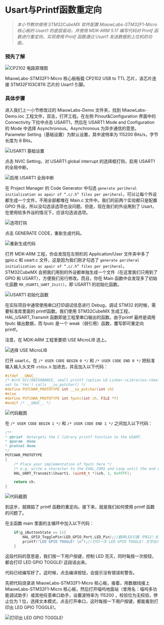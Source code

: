 # Usart与Printf函数重定向

> *本小节教你使用 STM32CubeMX 软件配置 MiaowLabs-STM32F1-Micro 核心板的 Usart1 的底层驱动，并使用 MDK-ARM 5.17 编写代码对 Printf 函数进行重定向，实现使用 Printf 函数通过 Usart1 发送数据到上位机的功能。*

### 预先了解

![CP2102 电路原理图](/img/2019-06-30_183627.png)

MiaowLabs-STM32F1-Micro 核心板板载 CP2102 USB to TTL 芯片，该芯片连接 STM32F103C8T6 芯片的 Usart1 引脚。

### 具体步骤

进入我们上一小节修改过的 MiaowLabs-Demo 文件夹，找到 MiaowLabs-Demo.ioc 工程文件，双击，打开工程。在左侧 Pinout&Configuration 界面中的 Connectivity 下拉中点击 USART1，然后在 USART1 Mode and Configuration 的 Mode 中选择 Asynchronous。Asynchronous 为异步通信的意思。Parameter Setting（基础设置）为默认设置，其中波特率为 115200 Bits/s，字节长度为 8 Bits。

![USART1 基础设置](/img/2019-06-30_184815.png)

点击 NVIC Setting，对 USART1 global interrupt 的选择框打钩，启用 USART1 的全局中断。

![启用 USART1 全局中断](/img/2019-06-30_194522.png)

在 Project Manager 的 Code Generator 中勾选 `generate periheral initialization as apair of “.c/.h” files per periheral`，可以让每个外设都生成一个文件，不用全部都堆在 Main.c 文件中。我们的前两个实验都只是配置 GPIO 外设，所以没勾选该选项也没问题。但是，现在我们的外设用到了 Usart，在使用较多外设的情况下，应该勾选该选项。

![选项打钩](/img/2019-06-30_201526.png)

点击 GENERATE CODE，重新生成代码。

![重新生成代码](/img/2019-06-30_193307.png)


打开 MDK-ARM 工程，你会发现在左侧栏的 Application/User 文件夹中多了 gpio.c 和 usart.c 文件，这是因为我们刚才勾选了 `generate periheral initialization as apair of “.c/.h” files per periheral`，STM32CubeMX 会把我们用到的外设都单独生成一个文件（在这里我们只用到了 GPIO 和 USART），方便我们另行修改。而且，你在 Main 函数中会发现多了初始化函数 `MX_USART1_UART_Init()`，即 USART1 的初始化函数。

![USART1 初始化函数](/img/2019-06-30_203359.png)

在实际项目中通常使用串口打印调试信息进行 Debug，调试 STM32 的时候，需要标准库里面的 printf函数。我们使用 STM32CubeMX 生成工程，HAL_USART_Transmit 函数即是工程里串口输出的函数。由于printf 最终是调用 fputc 输出数据，而 fputc 是一个 weak（弱引用）函数，覆写即可重定向 printf。

注意，在 MDK-ARM 工程里要把 USE MicroLIB 选上。

![选择 USE MicroLIB](/img/2019-06-30_200127.png)

打开 usart.c，在 `/* USER CODE BEGIN 0 */` 和 `/* USER CODE END 0 */` 把标准输入输入头文件 `stdio.h` 加进去，并且加入以下代码：

```c
#ifdef __GNUC__
/* With GCC/RAISONANCE, small printf (option LD Linker->Libraries->Small printf
set to 'Yes') calls __io_putchar() */
#define PUTCHAR_PROTOTYPE int __io_putchar(int ch)
#else
#define PUTCHAR_PROTOTYPE int fputc(int ch, FILE *f)
#endif /* __GNUC__ */
```

![代码截图](/img/2019-06-30_204228.png)

在 `/* USER CODE BEGIN 1 */` 和 `/* USER CODE END 1 */` 之间加入以下代码：

```c
/**
* @brief  Retargets the C library printf function to the USART.
* @param  None
* @retval None
*/
PUTCHAR_PROTOTYPE
{
	/* Place your implementation of fputc here */
	/* e.g. write a character to the EVAL_COM1 and Loop until the end of transmission */
	HAL_UART_Transmit(&huart1, (uint8_t *)&ch, 1, 0xFFFF);

	return ch;
}
```

![代码截图](/img/2019-06-30_210040.png)

到这步，就搞掂了 printf 函数的重定向。接下来，就是我们如何使用 printf 函数的问题了。

在主函数 main 里面的主循环中加入以下代码：

```c
    if(g_iButtonState == 1){			
        HAL_GPIO_TogglePin(LED_GPIO_Port,LED_Pin);//翻转LED引脚（PB12）的电平
        printf("LED GPIO TOGGLE! \n");//打印一次 LED GPIO TOGGLE! 文字出来		
	}
```

这段代码的意思是，我们按一下用户按键，控制 LED 亮灭，同时每按一次按钮，都会打印 LED GPIO TOGGLE! 这段话出来。

代码已经编写好了。这时候，点击编译按钮，会提示没有错误和警告。

先把代码烧录进 MiaowLabs-STM32F1-Micro 核心板，接着，用数据线接上  MiaowLabs-STM32F1-Micro 核心板，然后打开喵呜地面站（曾用名：喵呜多功能调试助手）或其他任意串口助手，设置波特率为 115200 ，校验位为无校验，停止位为 1 位，选择文本模式，点击打开串口，这时每按一下用户按键，都能看到打印出 LED GPIO TOGGLE!。

![打印出 LED GPIO TOGGLE!](/img/2019-07-03_195518.png)





